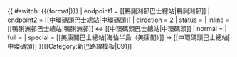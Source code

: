 {{ #switch: {{{format|}}}
  | endpoint1 = [[鴨脷洲邨巴士總站|鴨脷洲邨]]
  | endpoint2 = [[中環碼頭巴士總站|中環碼頭]]
  | direction = 2
  | status = 
  | inline = [[鴨脷洲邨巴士總站|鴨脷洲邨]] ↔ [[中環碼頭巴士總站|中環碼頭]]
  | normal =
  | full =
  | special = [[美康閣巴士總站|海怡半島（美康閣）]] → [[中環碼頭巴士總站|中環碼頭]]
}}<noinclude>[[Category:新巴路線模板|091]]</noinclude>